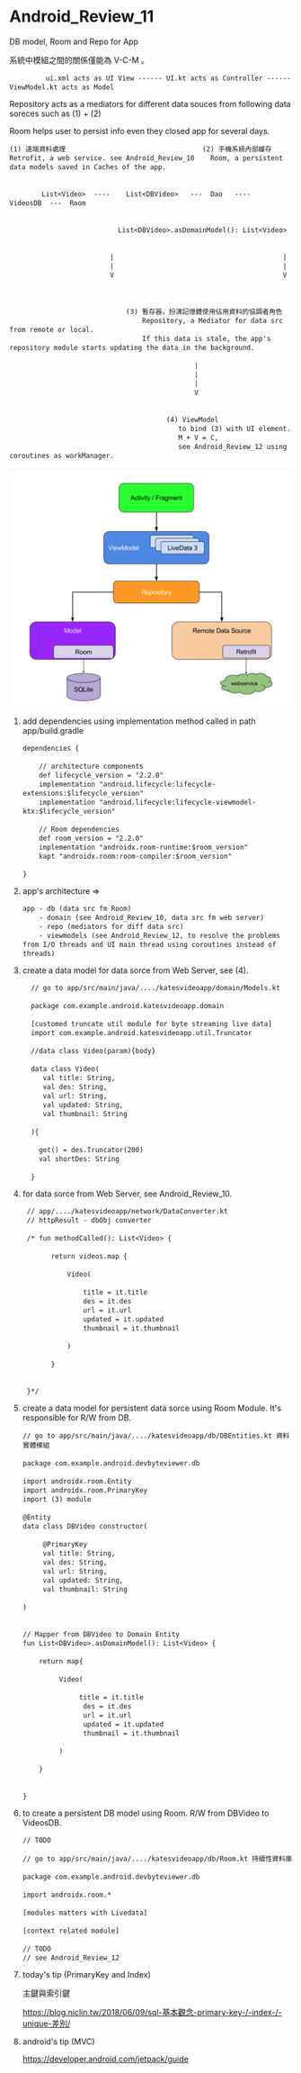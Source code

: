 # Android_Review_11
DB model, Room and Repo for App

系統中模組之間的關係僅能為 V-C-M 。

             ui.xml acts as UI View ------ UI.kt acts as Controller ------ViewModel.kt acts as Model

Repository acts as a mediators for different data souces from following data soreces such as (1) + (2)

Room helps user to persist info even they closed app for several days.

    (1) 遠端資料處理                                  (2) 手機系統內部緩存
    Retrofit, a web service. see Android_Review_10    Room, a persistent data models saved in Caches of the app.
    
    
            List<Video>  ----    List<DBVideo>   ---  Dao   ----   VideosDB  ---  Room
    
    
                               List<DBVideo>.asDomainModel(): List<Video>
    
  
                             |                                          |
                             |                                          |
                             V                                          V
                             
                             
  
                                 (3) 暫存器，扮演記憶體使用佔用資料的協調者角色
                                     Repository, a Mediator for data src from remote or local.
                                     If this data is stale, the app's repository module starts updating the data in the background.
                                  
                                                  |
                                                  |
                                                  |
                                                  V
                          
  
                                           (4) ViewModel
                                              to bind (3) with UI element. 
                                              M + V = C, 
                                              see Android_Review_12 using coroutines as workManager.
  
  
  ![](https://raw.githubusercontent.com/QueenieCplusplus/Android_Review_11/main/Architecture.png)
  
  
 1. add dependencies using implementation method called in path app/build.gradle

        dependencies {

            // architecture components
            def lifecycle_version = "2.2.0"
            implementation "android.lifecycle:lifecycle-extensions:$lifecycle_version"
            implementation "android.lifecycle:lifecycle-viewmodel-ktx:$lifecycle_version"
            
            // Room dependencies
            def room_version = "2.2.0"
            implementation "androidx.room-runtime:$room_version"
            kapt "androidx.room:room-compiler:$room_version"

        }


2. app's architecture =>


       app - db (data src fm Room)
           - domain (see Android_Review_10, data src fm web server)
           - repo (mediators for diff data src)
           - viewmodels (see Android_Review_12, to resolve the problems from I/O threads and UI main thread using coroutines instead of threads)
           
 

3. create a data model for data sorce from Web Server, see (4).

         // go to app/src/main/java/..../katesvideoapp/domain/Models.kt
         
         package com.example.android.katesvideoapp.domain
         
         [customed truncate util module for byte streaming live data]
         import com.example.android.katesvideoapp.util.Truncator
         
         //data class Video(param){body}
         
         data class Video(
            val title: String,
            val des: String,
            val url: String,
            val updated: String,
            val thumbnail: String
         
         ){
         
           get() = des.Truncator(200)
           val shortDes: String
         
         }


4. for data sorce from Web Server, see Android_Review_10.

        // app/..../katesvideoapp/network/DataConverter.kt
        // httpResult - dbObj converter

        /* fun methodCalled(): List<Video> {

              return videos.map {

                  Video(

                      title = it.title
                      des = it.des
                      url = it.url
                      updated = it.updated
                      thumbnail = it.thumbnail

                  )

              }


        }*/
        

5. create a data model for persistent data sorce using Room Module. It's responsible for R/W from DB.

       // go to app/src/main/java/..../katesvideoapp/db/DBEntities.kt 資料實體模組
       
       package com.example.android.devbyteviewer.db
       
       import androidx.room.Entity
       import androidx.room.PrimaryKey
       import (3) module 
       
       @Entity
       data class DBVideo constructor(
       
            @PrimaryKey
            val title: String,
            val des: String,
            val url: String,
            val updated: String,
            val thumbnail: String
       
       )
       
       
       // Mapper from DBVideo to Domain Entity
       fun List<DBVideo>.asDomainModel(): List<Video> {
           
           return map{
           
                Video(
                  
                     title = it.title
                      des = it.des
                      url = it.url
                      updated = it.updated
                      thumbnail = it.thumbnail
                
                )
           
           }
       
       
       }
       

6. to create a persistent DB model using Room. R/W from DBVideo to VideosDB.

       // TODO

       // go to app/src/main/java/..../katesvideoapp/db/Room.kt 持續性資料庫
       
       package com.example.android.devbyteviewer.db
       
       import androidx.room.*
       
       [modules matters with Livedata]
       
       [context related module]
       
       // TODO
       // see Android_Review_12
       
       
 
7. today's tip (PrimaryKey and Index)

    主鍵與索引鍵

   https://blog.niclin.tw/2018/06/09/sql-基本觀念-primary-key-/-index-/-unique-差別/
   
8. android's tip (MVC)

    https://developer.android.com/jetpack/guide



